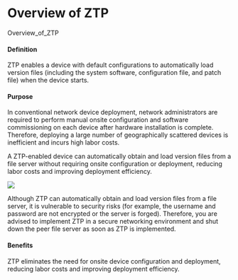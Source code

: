 Overview of ZTP
===============

Overview_of_ZTP

#### Definition

ZTP enables a device with default configurations to automatically load version files (including the system software, configuration file, and patch file) when the device starts.


#### Purpose

In conventional network device deployment, network administrators are required to perform manual onsite configuration and software commissioning on each device after hardware installation is complete. Therefore, deploying a large number of geographically scattered devices is inefficient and incurs high labor costs.

A ZTP-enabled device can automatically obtain and load version files from a file server without requiring onsite configuration or deployment, reducing labor costs and improving deployment efficiency.

![](../../../../public_sys-resources/note_3.0-en-us.png) 

Although ZTP can automatically obtain and load version files from a file server, it is vulnerable to security risks (for example, the username and password are not encrypted or the server is forged). Therefore, you are advised to implement ZTP in a secure networking environment and shut down the peer file server as soon as ZTP is implemented.



#### Benefits

ZTP eliminates the need for onsite device configuration and deployment, reducing labor costs and improving deployment efficiency.